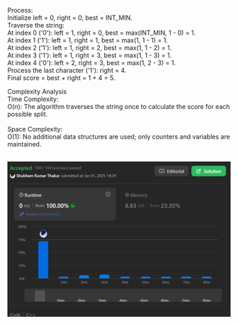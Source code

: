 Process:
</br>
Initialize left = 0, right = 0, best = INT_MIN.
</br>
Traverse the string:
</br>
At index 0 ('0'): left = 1, right = 0, best = max(INT_MIN, 1 - 0) = 1.
</br>
At index 1 ('1'): left = 1, right = 1, best = max(1, 1 - 1) = 1.
</br>
At index 2 ('1'): left = 1, right = 2, best = max(1, 1 - 2) = 1.
</br>
At index 3 ('1'): left = 1, right = 3, best = max(1, 1 - 3) = 1.
</br>
At index 4 ('0'): left = 2, right = 3, best = max(1, 2 - 3) = 1.
</br>
Process the last character ('1'): right = 4.
</br>
Final score = best + right = 1 + 4 = 5.
</br>

Complexity Analysis
</br>
Time Complexity:
</br>
O(n): The algorithm traverses the string once to calculate the score for each possible split.
</br></br>
Space Complexity:
</br>
O(1): No additional data structures are used; only counters and variables are maintained.
</br>
</br>

![alt text](image.png)
